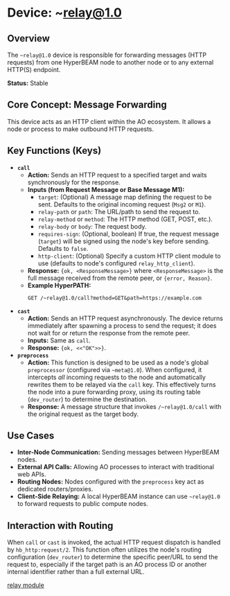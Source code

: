 # Device: ~relay@1.0

## Overview

The `~relay@1.0` device is responsible for forwarding messages (HTTP requests) from one HyperBEAM node to another node or to any external HTTP(S) endpoint.

**Status:** Stable

## Core Concept: Message Forwarding

This device acts as an HTTP client within the AO ecosystem. It allows a node or process to make outbound HTTP requests.

## Key Functions (Keys)

*   **`call`**
    *   **Action:** Sends an HTTP request to a specified target and waits synchronously for the response.
    *   **Inputs (from Request Message or Base Message M1):**
        *   `target`: (Optional) A message map defining the request to be sent. Defaults to the original incoming request (`Msg2` or `M1`).
        *   `relay-path` or `path`: The URL/path to send the request to.
        *   `relay-method` or `method`: The HTTP method (GET, POST, etc.).
        *   `relay-body` or `body`: The request body.
        *   `requires-sign`: (Optional, boolean) If true, the request message (`target`) will be signed using the node's key before sending. Defaults to `false`.
        *   `http-client`: (Optional) Specify a custom HTTP client module to use (defaults to node's configured `relay_http_client`).
    *   **Response:** `{ok, <ResponseMessage>}` where `<ResponseMessage>` is the full message received from the remote peer, or `{error, Reason}`.
    *   **Example HyperPATH:**
        ```
        GET /~relay@1.0/call?method=GET&path=https://example.com
        ```
*   **`cast`**
    *   **Action:** Sends an HTTP request asynchronously. The device returns immediately after spawning a process to send the request; it does not wait for or return the response from the remote peer.
    *   **Inputs:** Same as `call`.
    *   **Response:** `{ok, <<"OK">>}`.
*   **`preprocess`**
    *   **Action:** This function is designed to be used as a node's global `preprocessor` (configured via `~meta@1.0`). When configured, it intercepts *all* incoming requests to the node and automatically rewrites them to be relayed via the `call` key. This effectively turns the node into a pure forwarding proxy, using its routing table (`dev_router`) to determine the destination.
    *   **Response:** A message structure that invokes `/~relay@1.0/call` with the original request as the target body.

## Use Cases

*   **Inter-Node Communication:** Sending messages between HyperBEAM nodes.
*   **External API Calls:** Allowing AO processes to interact with traditional web APIs.
*   **Routing Nodes:** Nodes configured with the `preprocess` key act as dedicated routers/proxies.
*   **Client-Side Relaying:** A local HyperBEAM instance can use `~relay@1.0` to forward requests to public compute nodes.

## Interaction with Routing

When `call` or `cast` is invoked, the actual HTTP request dispatch is handled by `hb_http:request/2`. This function often utilizes the node's routing configuration (`dev_router`) to determine the specific peer/URL to send the request to, especially if the target path is an AO process ID or another internal identifier rather than a full external URL.

[relay module](../resources/source-code/dev_relay.md)

